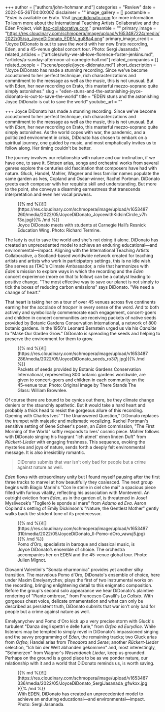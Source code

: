 +++
author = ["authors/john-hohmann.md"]
categories = "Review"
date = 2022-05-26T04:00:00Z
disclaimer = ""
image_gallery = []
postamble = "_Eden_ is available on Erato. Visit [joycedidonato.com](https://joycedidonato.com/) for more information. To learn more about the International Teaching Artists Collaborative and the Eden Project, visit [itac-collaborative.com](https://www.itac-collaborative.com/)."
preamble = ""
primary_image = "https://res.cloudinary.com/schmopera/image/upload/v1653487224/media/2022/05/sq_JoyceDiDonato_EDEN_gu88a4.png"
primary_image_credit = "Joyce DiDonato is out to save the world with her new Erato recording, Eden, and a 45-venue global concert tour. Photo: Sergi Jasanada."
related_articles = ["articles/why-we-all-love-florence-foster-jenkins.md", "articles/a-sunday-afternoon-at-carnegie-hall.md"]
related_companies = []
related_people = ["scene/people/joyce-didonato.md"]
short_description = "Joyce DiDonato has made a stunning recording. Since we've become accustomed to her perfect technique, rich characterizations and commitment to the message as well as the music, this is not unusual. But with Eden, her new recording on Erato, this masterful mezzo-soprano quite simply astonishes."
slug = "eden-stuns-and-the-astonishing-joyce-didonato-is-out-to-save-the-world"
title = "EDEN stuns and the astonishing Joyce DiDonato is out to save the world"
youtube_url = ""

+++
Joyce DiDonato has made a stunning recording. Since we've become accustomed to her perfect technique, rich characterizations and commitment to the message as well as the music, this is not unusual. But with _Eden_, her new recording on Erato, this masterful mezzo-soprano quite simply astonishes. As the world copes with war, the pandemic, and a politicized environment in crisis, DiDonato has chosen to embark on a spiritual journey, one guided by music, and most emphatically invites us to follow along. Her timing couldn't be better.

The journey involves our relationship with nature and our inclination, if we have one, to save it. Sixteen arias, songs and orchestral works from several genres explore the centuries old fascination that composers have had with nature. Gluck, Handel, Mahler, Wagner and less familiar names populate the same garden as Ives, Copland and Oscar-winner, Rachel Portman. DiDonato greets each composer with her requisite skill and understanding. But more to the point, she conveys a disarming earnestness that transcends interpretation and even her vocal prowess.

<figure data-type="image">{{% md %}}![](https://res.cloudinary.com/schmopera/image/upload/v1653487260/media/2022/05/JoyceDiDonato_JoycewithKidsinCircle_v7hf3x.jpg){{% /md %}}

<figcaption>Joyce DiDonato meets with students at Carnegie Hall’s Resnick Education Wing. Photo: Richard Termine.</figcaption>  
</figure>

The lady is out to save the world and she's not doing it alone. DiDonato has created an unprecedented model to achieve an enduring educational—and environmental—impact. Aligning with the International Teaching Artists Collaborative, a Scotland-based worldwide network created for teaching artists and artists who work in participatory settings, this is no idle wish. She serves as ITAC's Climate Ambassador, a role that harmonizes with _Eden_'s mission to explore ways in which the recording and the _Eden_ concert experience (more on that to follow) can be a catalyst leading to positive change. "The most effective way to save our planet is not simply to tick the boxes of reducing carbon emissions" says DiDonato. "We need a change of heart."

That heart is taking her on a tour of over 45 venues across five continents earning her the accolade of _trooper_ in every sense of the word. And to both actively and symbolically commemorate each engagement, concert-goers and children in concert communities are receiving packets of native seeds provided by Botanic Gardens Conservation International, a network of 800 botanic gardens. In the 1950's Leonard Bernstein urged us via his _Candide_ to "Make Our Garden Grow." DiDonato is spreading the seeds and helping to preserve the environment for them to grow.

<figure data-type="image">{{% md %}}![](https://res.cloudinary.com/schmopera/image/upload/v1653487286/media/2022/05/JoyceDiDonato_seeds_ro3i7j.jpg){{% /md %}}

<figcaption>Packets of seeds provided by Botanic Gardens Conservation International, representing 800 botanic gardens worldwide, are given to concert-goers and children in each community on the 45-venue tour. Photo: Original image by There Stands The Glass: William Brownlee.</figcaption>  
</figure>

Of course there are bound to be cynics out there, be they climate change deniers or the staunchly apathetic. But it would take a hard heart and probably a thick head to resist the gorgeous allure of this recording. Opening with Charles Ives' "The Unanswered Question," DiDonato replaces the trumpet with majestic and melismatic vocalizing. Rachel Portman's sensitive setting of Gene Scheer's poem, an _Eden_ commission, "The First Morning of the World" softly responds to Ives' cosmic piece. Mahler follows with DiDonato singing his fragrant "Ich atmet' einen linden Duft" from _Rückert-Lieder_ with engaging freshness. This sequence, evoking the mysteries and joys of nature, sends forth a deeply felt environmental message. It is also irresistibly romantic.

> DiDonato submits that war isn't only bad for people but a crime against nature as well.

_Eden_ flows with extraordinary unity but I found myself pausing after the first three tracks to marvel at how beautifully they coalesced. The next group begins with Biagio Marini's "Con le stelle in ciel che mai" a spacious piece filled with furious vitality, reflecting his association with Monteverdi. An outright eviction from _Eden_, as in the garden of, is threatened in Josef Myslivecek’s "Toglierò le sponde al mare" from _Adamo ed Eva_. Aaron Copland's setting of Emily Dickinson's "Nature, the Gentlest Mother" gently walks back the strident tone of its predecessor.

<figure data-type="image">{{% md %}}![](https://res.cloudinary.com/schmopera/image/upload/v1653487310/media/2022/05/JoyceDiDonato_Il-Pomo-dOro_vawuj5.jpg){{% /md %}}

<figcaption>Pomo d’Oro, specialists in baroque and classical music, is Joyce DiDonato’s ensemble of choice. The orchestra accompanies her on EDEN and the 45-venue global tour. Photo: Julien Mignot.</figcaption>  
</figure>

Giovanni Valentini's "Sonata eharmonica" provides yet another silky transition. The marvelous Pomo d'Oro, DiDonato's ensemble of choice, here under Maxim Emelyanychev, plays the first of two instrumental works on the recording, bringing enlightening detail to this enigmatic composition. Before the group's second solo appearance we hear DiDonato's plaintive rendering of "Piante ombrose," from Francesco Cavalli's _La Calisto_. With gorgeous chest voice, delicate ornamentation and what can only be described as persistent truth, DiDonato submits that war isn't only bad for people but a crime against nature as well.

Emelyanychev and Pomo d'Oro kick up a very precise storm with Gluck's turbulent "Danza degli spettri e delle furie," from _Orfeo ed Eurydice_. While listeners may be tempted to simply revel in DiDonato's impassioned singing and the savvy programming of _Eden_, the remaining tracks; two Gluck arias from _Orfeo_; Handel arias from _Theodora_ and _Serse_; another _Rückert-Lieder_ selection, "Ich bin der Welt abhanden gekommen" and, most interestingly, "Schmerzen" from Wagner's _Wesendonck Lieder_, keep us grounded. Perhaps on the ground is a good place to be as we ponder nature, our relationship with it and a world that DiDonato reminds us, is worth saving.

<figure data-type="image">{{% md %}}![](https://res.cloudinary.com/schmopera/image/upload/v1653487336/media/2022/05/JoyceDiDonato_SergiJasanada_gfwkxx.jpg){{% /md %}}

<figcaption>With EDEN, DiDonato has created an unprecedented model to achieve an enduring educational—and environmental—impact.  Photo: Sergi Jasanada.</figcaption>  
</figure>